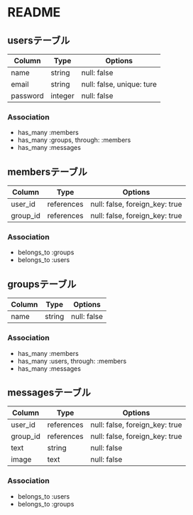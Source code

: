# README
## usersテーブル

|Column|Type|Options|
|------|----|-------|
|name|string|null: false|
|email|string|null: false, unique: ture|
|password|integer|null: false|

### Association
-  has_many :members
-  has_many :groups, through: :members
-  has_many :messages

## membersテーブル

|Column|Type|Options|
|------|----|-------|
|user_id|references|null: false, foreign_key: true|
|group_id|references|null: false, foreign_key: true|

### Association
- belongs_to :groups
- belongs_to :users

## groupsテーブル

|Column|Type|Options|
|------|----|-------|
|name|string|null: false|

### Association
-  has_many :members
-  has_many :users, through: :members
-  has_many :messages

## messagesテーブル

|Column|Type|Options|
|------|----|-------|
|user_id|references|null: false, foreign_key: true|
|group_id|references|null: false, foreign_key: true|
|text|string|null: false|
|image|text|null: false|

### Association
-  belongs_to :users
-  belongs_to :groups
